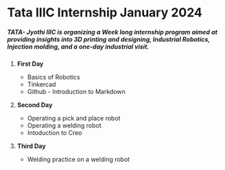 # Tata IIIC Internship January 2024

##### TATA- Jyothi IIIC is organizing a Week long internship program aimed at providing insights into 3D printing and designing, Industrial Robotics, Injection molding, and a one-day industrial visit.



1. **First Day**
   * Basics of Robotics
   * Tinkercad 
   * Github - Introduction to Markdown
  
2. **Second Day**
   * Operating a pick and place robot
   * Operating a welding robot
   * Intoduction to Creo

3. **Third Day**
   * Welding practice on a welding robot

